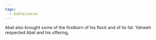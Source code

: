 ```yaml
---
tags:
  - bible/verse
---
```

Abel also brought some of the firstborn of his flock and of its fat. Yahweh respected Abel and his offering,